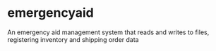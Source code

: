 # emergencyaid
An emergency aid management system that reads and writes to files, registering inventory and shipping order data
